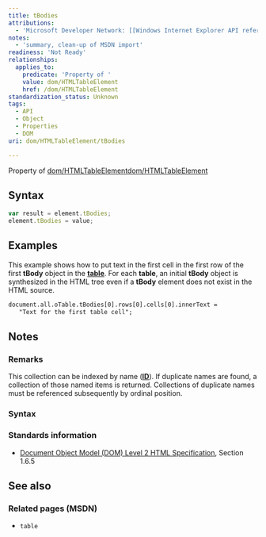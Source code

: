 ```yaml
---
title: tBodies
attributions:
  - 'Microsoft Developer Network: [[Windows Internet Explorer API reference](http://msdn.microsoft.com/en-us/library/ie/hh828809%28v=vs.85%29.aspx) Article]'
notes:
  - 'summary, clean-up of MSDN import'
readiness: 'Not Ready'
relationships:
  applies_to:
    predicate: 'Property of '
    value: dom/HTMLTableElement
    href: /dom/HTMLTableElement
standardization_status: Unknown
tags:
  - API
  - Object
  - Properties
  - DOM
uri: dom/HTMLTableElement/tBodies

---
```

Property of [dom/HTMLTableElement](/dom/HTMLTableElement)[dom/HTMLTableElement](/dom/HTMLTableElement)

## Syntax

``` js
var result = element.tBodies;
element.tBodies = value;
```

## Examples

This example shows how to put text in the first cell in the first row of the first **tBody** object in the [**table**](/html/elements/table). For each **table**, an initial **tBody** object is synthesized in the HTML tree even if a **tBody** element does not exist in the HTML source.

``` html
document.all.oTable.tBodies[0].rows[0].cells[0].innerText =
   "Text for the first table cell";
```

## Notes

### Remarks

This collection can be indexed by name ([**ID**](/html/attributes/id)). If duplicate names are found, a collection of those named items is returned. Collections of duplicate names must be referenced subsequently by ordinal position.

### Syntax

### Standards information

-   [Document Object Model (DOM) Level 2 HTML Specification](http://go.microsoft.com/fwlink/p/?linkid=196991), Section 1.6.5

## See also

### Related pages (MSDN)

-   `table`
